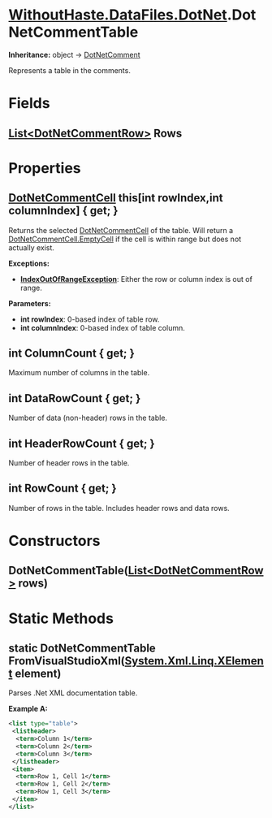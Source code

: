 # [WithoutHaste.DataFiles.DotNet](TableOfContents.WithoutHaste.DataFiles.DotNet.md).DotNetCommentTable

**Inheritance:** object → [DotNetComment](WithoutHaste.DataFiles.DotNet.DotNetComment.md)  

Represents a table in the comments.  

# Fields

## [List&lt;DotNetCommentRow&gt;](https://docs.microsoft.com/en-us/dotnet/api/system.collections.generic.list-1) Rows

# Properties

## [DotNetCommentCell](WithoutHaste.DataFiles.DotNet.DotNetCommentCell.md) this[int rowIndex,int columnIndex] { get; }

Returns the selected [DotNetCommentCell](WithoutHaste.DataFiles.DotNet.DotNetCommentCell.md) of the table. Will return a [DotNetCommentCell.EmptyCell](WithoutHaste.DataFiles.DotNet.DotNetCommentCell.md) if the cell is within range but does not actually exist.  

**Exceptions:**  
* **[IndexOutOfRangeException](https://docs.microsoft.com/en-us/dotnet/api/system.indexoutofrangeexception)**: Either the row or column index is out of range.  

**Parameters:**  
* **int rowIndex**: 0-based index of table row.  
* **int columnIndex**: 0-based index of table column.  

## int ColumnCount { get; }

Maximum number of columns in the table.  

## int DataRowCount { get; }

Number of data (non-header) rows in the table.  

## int HeaderRowCount { get; }

Number of header rows in the table.  

## int RowCount { get; }

Number of rows in the table. Includes header rows and data rows.  

# Constructors

## DotNetCommentTable([List&lt;DotNetCommentRow&gt;](https://docs.microsoft.com/en-us/dotnet/api/system.collections.generic.list-1) rows)

# Static Methods

## static DotNetCommentTable FromVisualStudioXml([System.Xml.Linq.XElement](https://docs.microsoft.com/en-us/dotnet/api/system.xml.linq.xelement) element)

Parses .Net XML documentation table.  

**Example A:**  

```xml
<list type="table">
 <listheader>
  <term>Column 1</term>
  <term>Column 2</term>
  <term>Column 3</term>
 </listheader>
 <item>
  <term>Row 1, Cell 1</term>
  <term>Row 1, Cell 2</term>
  <term>Row 1, Cell 3</term>
 </item>
</list>
```  

